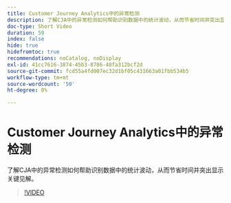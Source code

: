 ```yaml
---
title: Customer Journey Analytics中的异常检测
description: 了解CJA中的异常检测如何帮助识别数据中的统计波动，从而节省时间并突出显示关键见解。
doc-type: Short Video
duration: 59
index: false
hide: true
hidefromtoc: true
recommendations: noCatalog, noDisplay
exl-id: 41cc7616-3874-45b3-8786-48fa312bcf2d
source-git-commit: fcd55a4fd007ec32d1bf05c431663a01fbb534b5
workflow-type: tm+mt
source-wordcount: '50'
ht-degree: 0%

---
```


# Customer Journey Analytics中的异常检测

了解CJA中的异常检测如何帮助识别数据中的统计波动，从而节省时间并突出显示关键见解。

<!-- 72_S106_3442453_58_anomaly-detection-in-customer-journey-analytics -->
>[!VIDEO](https://video.tv.adobe.com/v/3458302/?learn=on&enablevpops=true)
